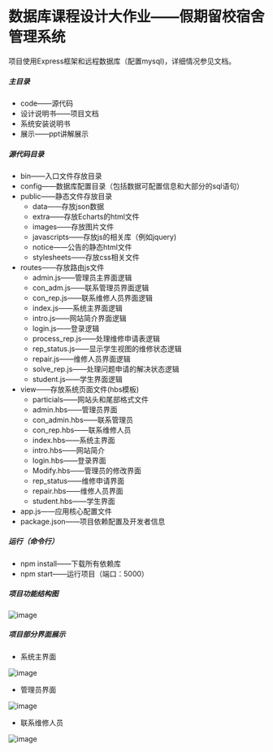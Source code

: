 # 数据库课程设计大作业——假期留校宿舍管理系统
项目使用Express框架和远程数据库（配置mysql)，详细情况参见文档。
##### 主目录
* code——源代码
* 设计说明书——项目文档
* 系统安装说明书
* 展示——ppt讲解展示
##### 源代码目录
* bin——入口文件存放目录
* config——数据库配置目录（包括数据可配置信息和大部分的sql语句）
* public——静态文件存放目录
  * data——存放json数据
  * extra——存放Echarts的html文件
  * images——存放图片文件
  * javascripts——存放js的相关库（例如jquery)
  * notice——公告的静态html文件
  * stylesheets——存放css相关文件
* routes——存放路由js文件
  * admin.js——管理员主界面逻辑
  * con_adm.js——联系管理员界面逻辑
  * con_rep.js——联系维修人员界面逻辑
  * index.js——系统主界面逻辑
  * intro.js——网站简介界面逻辑
  * login.js——登录逻辑
  * process_rep.js——处理维修申请表逻辑
  * rep_status.js——显示学生视图的维修状态逻辑
  * repair.js——维修人员界面逻辑
  * solve_rep.js——处理问题申请的解决状态逻辑
  * student.js——学生界面逻辑
* view——存放系统页面文件(hbs模板)
  * particials——网站头和尾部格式文件
  * admin.hbs——管理员界面
  * con_admin.hbs——联系管理员
  * con_rep.hbs——联系维修人员
  * index.hbs——系统主界面
  * intro.hbs——网站简介
  * login.hbs——登录界面
  * Modify.hbs——管理员的修改界面
  * rep_status——维修申请界面
  * repair.hbs——维修人员界面
  * student.hbs——学生界面
* app.js——应用核心配置文件
* package.json——项目依赖配置及开发者信息
##### 运行（命令行）
  * npm install——下载所有依赖库
  * npm start——运行项目（端口：5000）
##### 项目功能结构图
  ![image](https://github.com/songjinduo/database/blob/master/images/%E5%8A%9F%E8%83%BD%E7%BB%93%E6%9E%84%E5%9B%BE.png)
##### 项目部分界面展示
* 系统主界面

 ![image](https://github.com/songjinduo/database/blob/master/images/%E9%A6%96%E9%A1%B5.png)
 
* 管理员界面

 ![image](https://github.com/songjinduo/database/blob/master/images/localhost_5000_admin%20(2).png)
 
* 联系维修人员

 ![image](https://github.com/songjinduo/database/blob/master/images/con_rep.png)
